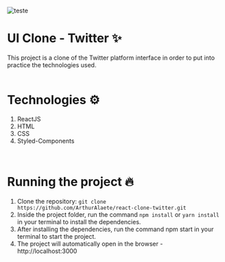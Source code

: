 ![teste](https://user-images.githubusercontent.com/54222632/140998326-faa6d297-cb27-45a3-955c-de7ef5f8b637.gif)

# UI Clone - Twitter ✨

This project is a clone of the Twitter platform interface in order to put into practice the technologies used.
<br>
<br>

# Technologies ⚙️

1. ReactJS
2. HTML 
3. CSS
4. Styled-Components
<br>

# Running the project 🔥 

1. Clone the repository: `git clone https://github.com/ArthurAlaete/react-clone-twitter.git`
2. Inside the project folder, run the command `npm install` or `yarn install` in your terminal to install the dependencies.
3. After installing the dependencies, run the command npm start in your terminal to start the project.
4. The project will automatically open in the browser - http://localhost:3000
<br>
<br>
